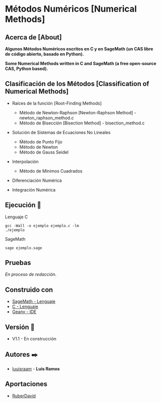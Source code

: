 # Métodos Numéricos [Numerical Methods]

## Acerca de [About]

**Algunos Métodos Numéricos escritos en C y en SageMath (un CAS libre de código abierto, basado en Python).**

**Some Numerical Methods written in C and SageMath (a free open-source CAS, Python based).**

## Clasificación de los Métodos [Classification of Numerical Methods]

- Raíces de la función [Root-Finding Methods]
  - Método de Newton-Raphson [Newton-Raphson Method] - newton_raphson_method.c
  - Método de Bisección [Bisection Method] - bisection_method.c
  
- Solución de Sistemas de Ecuaciones No Lineales
  - Ḿétodo de Punto Fijo
  - Método de Newton
  - Método de Gauss Seidel

- Interpolación
  - Método de Mínimos Cuadrados
  
- Diferenciación Numérica

- Integración Numérica


## Ejecución 🔧

Lenguaje C

```
gcc -Wall -o ejemplo ejemplo.c -lm
./ejemplo
```

SageMath
```
sage ejemplo.sage
```

## Pruebas
_En proceso de redacción._

## Construido con

* [SageMath - Lenguaje](https://www.sagemath.org/)
* [C - Lenguaje](https://es.wikipedia.org/wiki/Dennis_Ritchie)
* [Geany - IDE](https://www.geany.org/)

## Versión 📌
* V1.1 - En construcción 

## Autores ✒️

* [luuisraam](https://github.com/luuisraam) - **Luis Ramos**

## Aportaciones

* [RuberDavid](https://github.com/RuberDavid)
